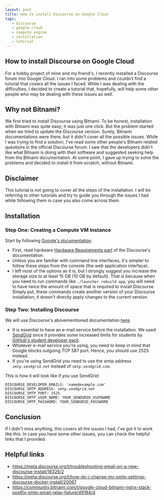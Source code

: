 ```yaml
---
layout: post
title: How to install Discourse on Google Cloud
tags: 
   - discourse
   - google cloud
   - compute engine
   - installation
   - tutorial
---
```


## How to install Discourse on Google Cloud

For a hobby project of mine and my friend's, I recently installed a Discourse forum into Google Cloud. I ran into some problems and couldn't find a tutorial that covers all the issues I faced. While I was dealing with the difficulties, I decided to create a tutorial that, hopefully, will help some other people who may be dealing with these issues as well.

## Why not Bitnami?

We first tried to install Discourse using Bitnami. To be honest, installation with Bitnami was quite easy; it was just one click. But the problem started when we tried to update the Discourse version. Surely, Bitnami documentations were there, but it didn't cover all the possible issues. While I was trying to find a solution, I've read some other people's Bitnami related questions in the official Discourse forum. I saw that the developers didn't like what Bitnami is doing with their software and suggested seeking help from the Bitnami documentation. At some point, I gave up trying to solve the problems and decided to install it from scratch, without Bitnami.

## Disclaimer

This tutorial is not going to cover all the steps of the installation. I will be referring to other tutorials and try to guide you through the issues I had while following them in case you also come across them.

## Installation

### Step One: Creating a Compute VM Instance

Start by following [Google's documentation](https://cloud.google.com/compute/docs/instances/create-start-instance). 

* First, read hardware [Hardware Requirements part](https://github.com/discourse/discourse/blob/master/docs/INSTALL.md#hardware-requirements) of the Discourse's documentation.
* Unless you are familiar with command line interfaces, it's simpler to follow these steps from the console (the web application interface).
* I left most of the options as it is, but I strongly suggest you increase the storage size to at least 15 GB (10 GB by default). That is because when you need to run commands like `./launcher rebuild app`, you will need to have twice the amount of space that is required to install Discourse. Simply put, these commands create another version of your Discourse installation, it doesn't directly apply changes to the current version.

### Step Two: Installing Discourse
We will use Discourse's abovementioned documentation [here](https://github.com/discourse/discourse/blob/master/docs/INSTALL-cloud.md#create-new-cloud-server).

* It is essential to have an e-mail service before the installation. We used [SendGrid](https://sendgrid.com/) since it provides some increased limits for students by [GitHub's student developer pack](https://education.github.com/pack).
* Whatever e-mail service you're using, you need to keep in mind that Google blocks outgoing TCP 587 port. Hence, you should use 2525 instead. 
* If you're using SendGrid you need to use the smtp address `smtp.sendgrid.net` instead of `smtp.sendgrid.com`.

This is how it will look like if you use SendGrid:
```
DISCOURSE_DEVELOPER_EMAILS: 'name@example.com'
DISCOURSE_SMTP_ADDRESS: smtp.sendgrid.net
DISCOURSE_SMTP_PORT: 2525
DISCOURSE_SMTP_USER_NAME: YOUR_SENDGRID_USERNAME
DISCOURSE_SMTP_PASSWORD: YOUR_SENDGRID_PASSWORD
```

## Conclusion
If I didn't miss anything, this covers all the issues I had, I've got it to work like this. In case you have some other issues, you can check the helpful links that I provided.

## Helpful links
* <https://meta.discourse.org/t/troubleshooting-email-on-a-new-discourse-install/16326/2>
* <https://meta.discourse.org/t/how-do-i-change-my-smtp-settings-discourse-docker-install/20067>
* <https://community.bitnami.com/t/google-cloud-bitnami-nginx-stack-postfix-smtp-email-relay-failure/49184/4>




